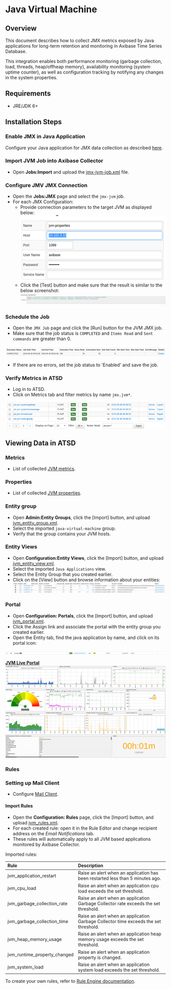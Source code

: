 # Java Virtual Machine

## Overview

This document describes how to collect JMX metrics exposed by Java applications for long-term retention and monitoring in Axibase Time Series Database.

This integration enables both performance monitoring (garbage collection, load, threads, heap/offheap memory), availability monitoring (system uptime counter), as well as configuration tracking by notifying any changes in the system properties.

## Requirements

* JRE/JDK 6+

## Installation Steps

### Enable JMX in Java Application

Configure your Java application for JMX data collection as described [here](../../jmx.md).

### Import JVM Job into Axibase Collector

 * Open **Jobs:Import** and upload the [jmx-jvm-job.xml](configs/jvm_job.xml) file.

### Configure JMV JMX Connection

* Open the **Jobs:JMX** page and select the `jmx-jvm` job.
* For each JMX Configuration:
    * Provide connection parameters to the target JVM as displayed below:
    ![](images/jvm_jmx_configuration.png)
    * Click the [Test] button and make sure that the result is similar to the below screenshot:
    ![](images/jvm_test_jmx_configuration.png)

### Schedule the Job

* Open the `JMX Job` page and click the [Run] button for the JVM JMX job.
* Make sure that the job status is `COMPLETED` and `Items Read` and `Sent commands` are greater than 0.

![](images/test_run.png)

* If there are no errors, set the job status to 'Enabled' and save the job.

### Verify Metrics in ATSD

* Log in to ATSD.
* Click on Metrics tab and filter metrics by name `jmx.jvm*`.

![](images/jvm_metrics.png)

## Viewing Data in ATSD

### Metrics

* List of collected [JVM metrics](metric-list.md).

### Properties

* List of collected [JVM properties](properties-list.md).

### Entity group

* Open **Admin:Entity Groups**, click the [Import] button, and upload  [jvm_entity_group.xml](configs/jvm_entity_group.xml).
* Select the imported `java-virtual-machine` group.
* Verify that the group contains your JVM hosts.

### Entity Views

* Open **Configuration:Entity Views**, click the [Import] button, and upload  [jvm_entity_view.xml](configs/jvm_entity_view.xml).
* Select the imported `Java Applications` view.
* Select the Entity Group that you created earlier.
* Click on the [View] button and browse information about your entities:
![](images/jvm_entity_view.png)

### Portal

* Open **Configuration: Portals**, click the [Import] button, and upload [jvm_portal.xml](configs/jvm_portal.xml).
* Click the Assign link and associate the portal with the entity group you created earlier.
* Open the Entity tab, find the java application by name, and click on its portal icon:

![](images/jvm_portal_icon.png)

[**JVM Live Portal**](http://apps.axibase.com/chartlab/e6911d9d)
![](images/jvm_portal.png)

### Rules

### Setting up Mail Client

* Configure [Mail Client](https://github.com/axibase/atsd/blob/master/administration/mail-client.md).

#### Import Rules

* Open the **Configuration: Rules** page, click the [Import] button, and upload [jvm_rules.xml](configs/jvm_rules.xml).
* For each created rule: open it in the Rule Editor and change recipient address on the *Email Notifications* tab.
* These rules will automatically apply to all JVM based applications monitored by Axibase Collector.

Imported rules:

| **Rule** |  **Description** |
| :--- | :--- |
| jvm_application_restart | Raise an alert when an application has been restarted less than 5 minutes ago.  |
| jvm_cpu_load | Raise an alert when an application cpu load exceeds the set threshold. |
| jvm_garbage_collection_rate |  Raise an alert when an application Garbage Collector rate exceeds the set threshold. |
| jvm_garbage_collection_time |   Raise an alert when an application Garbage Collector time exceeds the set threshold. |
| jvm_heap_memory_usage | Raise an alert when an application heap memory usage exceeds the set threshold. |
| jvm_runtime_property_changed | Raise an alert when an application property is changed. |
| jvm_system_load | Raise an alert when an application system load exceeds the set threshold. |

To create your own rules, refer to [Rule Engine documentation](https://github.com/axibase/atsd/blob/master/rule-engine/README.md).
